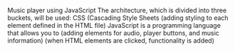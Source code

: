 Music player using JavaScript
The architecture, which is divided into three buckets,
will be used: CSS (Cascading Style Sheets (adding
styling to each element defined in the HTML file)
JavaScript is a programming language that allows you
to (adding elements for audio, player buttons, and
music information) (when HTML elements are clicked,
functionality is added)
